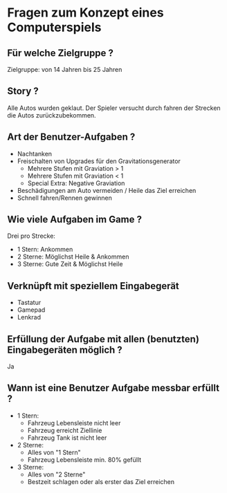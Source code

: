# Fragen zum Konzept eines Computerspiels
## Für welche Zielgruppe ?
Zielgruppe: von 14 Jahren bis 25 Jahren

## Story ?
Alle Autos wurden geklaut. Der Spieler versucht durch fahren der Strecken die Autos zurückzubekommen.

## Art der Benutzer-Aufgaben ?

-  Nachtanken
-  Freischalten von Upgrades für den Gravitationsgenerator
      - Mehrere Stufen mit Graviation > 1
      - Mehrere Stufen mit Graviation < 1
      - Special Extra: Negative Graviation
-  Beschädigungen am Auto vermeiden / Heile das Ziel erreichen
-  Schnell fahren/Rennen gewinnen

## Wie viele Aufgaben im Game ?

Drei pro Strecke:
 - 1 Stern: Ankommen
 - 2 Sterne: Möglichst Heile & Ankommen
 - 3 Sterne: Gute Zeit & Möglichst Heile

## Verknüpft mit speziellem Eingabegerät
-  Tastatur
-  Gamepad
-  Lenkrad

## Erfüllung der Aufgabe mit allen (benutzten) Eingabegeräten möglich ?

Ja

## Wann ist eine Benutzer Aufgabe messbar erfüllt ?
-  1 Stern:
    -  Fahrzeug Lebensleiste nicht leer
    -  Fahrzeug erreicht Ziellinie
    -  Fahrzeug Tank ist nicht leer
-  2 Sterne:
    -  Alles von "1 Stern"
    -  Fahrzeug Lebensleiste min. 80% gefüllt
-  3 Sterne:
    -  Alles von "2 Sterne"
    -  Bestzeit schlagen oder als erster das Ziel erreichen

    

